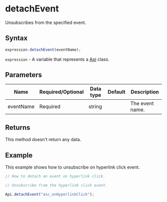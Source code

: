 # detachEvent

Unsubscribes from the specified event.

## Syntax

```javascript
expression.detachEvent(eventName);
```

`expression` - A variable that represents a [Api](../Api.md) class.

## Parameters

| **Name** | **Required/Optional** | **Data type** | **Default** | **Description** |
| ------------- | ------------- | ------------- | ------------- | ------------- |
| eventName | Required | string |  | The event name. |

## Returns

This method doesn't return any data.

## Example

This example shows how to unsubscribe on hyperlink click event.

```javascript editor-pptx
// How to detach an event on hyperlink click.

// Unsubscribe from the hyperlink click event.

Api.detachEvent("asc_onHyperlinkClick");

```
